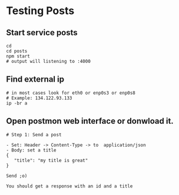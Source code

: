 # Testing Posts 

## Start service posts 

```
cd 
cd posts
npm start 
# output will listening to :4000 
```

## Find external ip 

```
# in most cases look for eth0 or enp0s3 or enp0s8 
# Example: 134.122.93.133
ip -br a 
```

## Open postmon web interface or donwload it.

```
# Step 1: Send a post 

- Set: Header -> Content-Type -> to  application/json 
- Body: set a title 
{
   "title": "my title is great"
}

Send ;o)

You should get a response with an id and a title 

```





```
